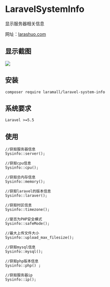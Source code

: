 # LaravelSystemInfo
显示服务器相关信息

网址：<a href="https://larashuo.com">larashuo.com</a>

## 显示截图

<img src="https://laravip.com/github/desktop.png">

## 安装
````
composer require laramall/laravel-system-info

````

## 系统要求

````
Laravel >=5.5
````



## 使用

````
//获取服务器信息
Sysinfo::server();

//获取cpu信息
Sysinfo::cpu();

//获取总内存信息
Sysinfo::memory();

//获取laravel的版本信息
Sysinfo::laraver();

//获取时区信息
Sysinfo::timezone();

//是否为PHP安全模式
Sysinfo::safeMode();

//最大上传文件大小
Sysinfo::upload_max_filesize();

//获取mysql信息
Sysinfo::mysql();

//获取php版本信息
Sysinfo::php() ;

//获取服务器ip
Sysinfo::ip();

````
